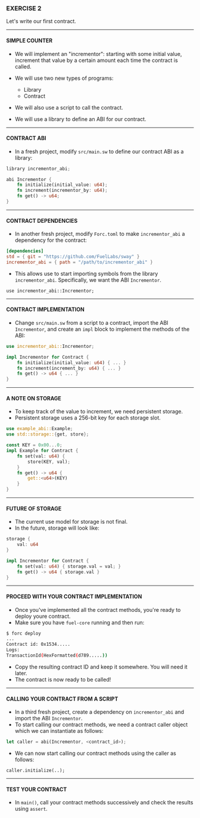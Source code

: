 ### EXERCISE 2

Let's write our first contract.

---

#### SIMPLE COUNTER
* We will implement an "incrementor": starting with some initial value,
  increment that value by a certain amount each time the contract is called.

* We will use two new types of programs:
  * Library
  * Contract

* We will also use a script to call the contract.

* We will use a library to define an ABI for our contract.

---

#### CONTRACT ABI
* In a fresh project, modify `src/main.sw` to define our contract ABI as a
  library:

```rust
library incrementor_abi;

abi Incrementor {
    fn initialize(initial_value: u64);
    fn increment(incrementor_by: u64);
    fn get() -> u64;
}
```

---

#### CONTRACT DEPENDENCIES 
* In another fresh project, modify `Forc.toml` to make `incrementor_abi` a
  dependency for the contract:
```toml
[dependencies]
std = { git = "https://github.com/FuelLabs/sway" }
incrementor_abi = { path = "/path/to/incrementor_abi" }
```
* This allows use to start importing symbols from the library
  `incrementor_abi`. Specifically, we want the ABI `Incrementor`.
```
use incrementor_abi::Incrementor;
```

---

#### CONTRACT IMPLEMENTATION 
* Change `src/main.sw` from a script to a contract, import the ABI
  `Incrementor`, and create an `impl` block to implement the methods of the
  ABI:

```rust
use incrementor_abi::Incrementor;

impl Incrementor for Contract {
    fn initialize(initial_value: u64) { ... }
    fn increment(increment_by: u64) { ... }
    fn get() -> u64 { ... }
}
```

---

#### A NOTE ON  STORAGE
* To keep track of the value to increment, we need persistent storage.
* Persistent storage uses a 256-bit key for each storage slot.

```rust
use example_abi::Example;
use std::storage::{get, store};

const KEY = 0x00...0;
impl Example for Contract {
    fn set(val: u64) {
        store(KEY, val);
    }
    fn get() -> u64 {
        get::<u64>(KEY)
    }
}
```

---

#### FUTURE OF STORAGE
* The current use model for storage is not final.
* In the future, storage will look like:

```rust
storage {
    val: u64
}

impl Incrementor for Contract {
    fn set(val: u64) { storage.val = val; }
    fn get() -> u64 { storage.val }
}
```

---

#### PROCEED WITH YOUR CONTRACT IMPLEMENTATION
* Once you've implemented all the contract methods, you're
ready to deploy youre contract.
* Make sure you have `fuel-core` running and then run:
```bash
$ forc deploy
...
Contract id: 0x1534.....
Logs:
TransactionId(HexFormatted(d789.....))
```
* Copy the resulting contract ID and keep it somewhere. You will need it later.
* The contract is now ready to be called!

---

#### CALLING YOUR CONTRACT FROM A SCRIPT
* In a third fresh project, create a dependency on `incrementor_abi` and import
  the ABI `Incrementor`.
* To start calling our contract methods, we need a contract caller object which
  we can instantiate as follows:
```rust
let caller = abi(Incrementor, <contract_id>);
```
* We can now start calling our contract methods using the caller as follows:
```
caller.initialize(..);
```

---

#### TEST YOUR CONTRACT
* In `main()`, call your contract methods successively and check the results using `assert`. 
